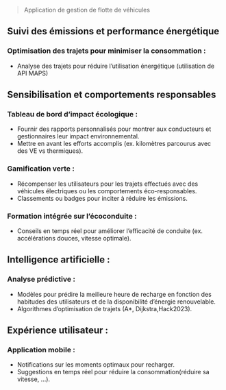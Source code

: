  > Application de gestion de flotte de véhicules

## Suivi des émissions et performance énergétique

### Optimisation des trajets pour minimiser la consommation :

- Analyse des trajets pour réduire l’utilisation énergétique (utilisation de API MAPS)

## Sensibilisation et comportements responsables

### Tableau de bord d’impact écologique :

- Fournir des rapports personnalisés pour montrer aux conducteurs et gestionnaires leur impact environnemental.
- Mettre en avant les efforts accomplis (ex. kilomètres parcourus avec des VE vs thermiques).

### Gamification verte :

- Récompenser les utilisateurs pour les trajets effectués avec des véhicules électriques ou les comportements éco-responsables.
- Classements ou badges pour inciter à réduire les émissions.

### Formation intégrée sur l’écoconduite :

- Conseils en temps réel pour améliorer l’efficacité de conduite (ex. accélérations douces, vitesse optimale).

## Intelligence artificielle :
### Analyse prédictive :
- Modèles pour prédire la meilleure heure de recharge en fonction des habitudes des utilisateurs et de la disponibilité d’énergie renouvelable.
- Algorithmes d’optimisation de trajets (A*, Dijkstra,Hack2023).

## Expérience utilisateur : 

### Application mobile :
- Notifications sur les moments optimaux pour recharger.
- Suggestions en temps réel pour réduire la consommation(réduire sa vitesse, ...).
